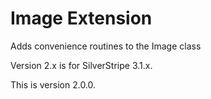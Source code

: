 # Image Extension

Adds convenience routines to the Image class

Version 2.x is for SilverStripe 3.1.x.

This is version 2.0.0.

